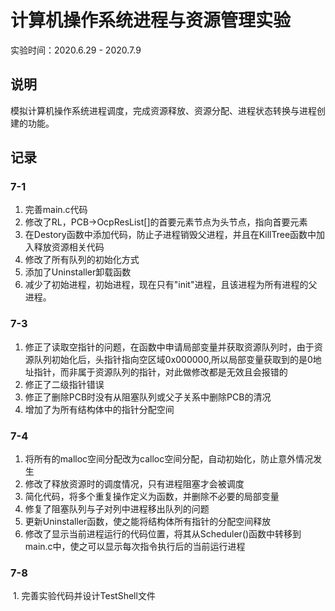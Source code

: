 # 计算机操作系统进程与资源管理实验

实验时间：2020.6.29 - 2020.7.9



## 说明

​	模拟计算机操作系统进程调度，完成资源释放、资源分配、进程状态转换与进程创建的功能。



## 记录

### 7-1

1. 完善main.c代码
2. 修改了RL，PCB->OcpResList[]的首要元素节点为头节点，指向首要元素
3. 在Destory函数中添加代码，防止子进程销毁父进程，并且在KillTree函数中加入释放资源相关代码
4. 修改了所有队列的初始化方式
5. 添加了Uninstaller卸载函数
6. 减少了初始进程，初始进程，现在只有"init"进程，且该进程为所有进程的父进程。

### 7-3

1. 修正了读取空指针的问题，在函数中申请局部变量并获取资源队列时，由于资源队列初始化后，头指针指向空区域0x000000,所以局部变量获取到的是0地址指针，而非属于资源队列的指针，对此做修改都是无效且会报错的
2. 修正了二级指针错误
3. 修正了删除PCB时没有从阻塞队列或父子关系中删除PCB的清况
4. 增加了为所有结构体中的指针分配空间

### 7-4

1. 将所有的malloc空间分配改为calloc空间分配，自动初始化，防止意外情况发生
2. 修改了释放资源时的调度情况，只有进程阻塞才会被调度
3. 简化代码，将多个重复操作定义为函数，并删除不必要的局部变量
4. 修复了阻塞队列与子对列中进程移出队列的问题
5. 更新Uninstaller函数，使之能将结构体所有指针的分配空间释放
6. 修改了显示当前进程运行的代码位置，将其从Scheduler()函数中转移到main.c中，使之可以显示每次指令执行后的当前运行进程



### 7-8

​	1. 完善实验代码并设计TestShell文件

